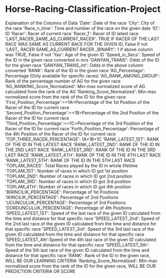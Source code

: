 # Horse-Racing-Classification-Project
Explanation of the Columns of Data
'Date': Date of the race
'City': City of the race
'Race_n_time': Time and number of the race on the given date
'ID': ID
'Racer': Racer of current race
'Racer_1': Racer of ID latest race
'LAST_RACER_SAME_AS_CURRENT_RACER': TRUE IF RACER OF THE LAST RACE WAS SAME AS CURRENT RACE FOR THE GIVEN ID, False if not
'LAST_ RACER SAME_AS_CURRENT RACER _BINARY': 1 if above column was TRUE, False if not
'Yas': Age of the given ID
'Speed_in_Secs': Speed of the ID in the given race converted in m/s
'GANYAN_TRANS': Odds of the ID for the given race
'GANYAN_TRANS_int': Odds in the above column converted
'RANK': Rank of the ID in the given race
'AG_Percentage': Percentage (Only available for specific races)
'AG_RANK_AMONG_GROUP': Rank of the percentage number of AG for the given race
'AG_RANKING_Score_Normalized': Min-max normalized score of AG calculated from the rank of the AG
'Ranking_Score_Normalized': Min-max normalized score from the rank of the ID for the given race
'First_Position_Percentage':==1A=Percentage of the 1st Position of the Racer of the ID for current race
'Second_Position_Percentage':==1B=Percentage of the 2nd Position of the Racer of the ID for current race
'Third_Position_Percentage':==1C=Percentage of the 3rd Position of the Racer of the ID for current race
'Forth_Position_Percentage': Percentage of the 4th Position of the Racer of the ID for current race
'TOP_THREE_RACER_PERCENTAGE': 1A+1B+1C
'RANK_LATEST_1ST': RANK OF THE ID IN THE LATEST RACE
'RANK_LATEST_2ND': RANK OF THE ID IN THE 2ND LAST RACE
'RANK_LATEST_3RD': RANK OF THE ID IN THE 3RD LAST RACE
'RANK_LATEST_4TH': RANK OF THE ID IN THE 4TH LAST RACE
'RANK_LATEST_5TH': RANK OF THE ID IN THE 5TH LAST RACE
'TOPLAM_RACES': Total Races played by the ID in whole lifetime
'TOPLAM_1ST': Number of races in which ID got 1st position
'TOPLAM_2ND': Number of races in which ID got 2nd position
'TOPLAM_3RD': Number of races in which ID got 3rd position
'TOPLAM_4TH': Number of races in which ID got 4th position
'BIRINCILIK_PERCENTAGE': Percentage of 1st Positions
'IKINCILIK_PERCENTAGE': Percentage of 2nd Positions
'UCUNCULUK_PERCENTAGE': Percentage of 3rd Positions
'DORDUNCULUK_PERCENTAGE': Percentage of 4th Positions
'SPEED_LATEST_1ST': Speed of the last race of the given ID calculated from the time and distance for that specific race
'SPEED_LATEST_2nd': Speed of the 2nd last race of the given ID calculated from the time and distance for that specific race
'SPEED_LATEST_3rd': Speed of the 3rd last race of the given ID calculated from the time and distance for that specific race
'SPEED_LATEST_4th':Speed of the 4th last race of the given ID calculated from the time and distance for that specific race
'SPEED_LATEST_5th': Speed of the 5th last race of the given ID calculated from the time and distance for that specific race
'RANK': Rank of the ID in the given race, WILL BE OUR LEARNING CRITERIA
'Ranking_Score_Normalized': Min-max normalized score from the rank of the ID for the given race, WILL BE OUR PREDICTION CRITERIA OR SCORE
